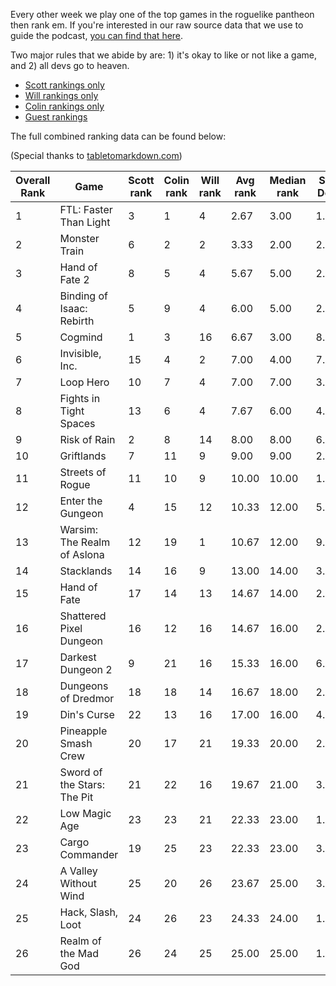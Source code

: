 Every other week we play one of the top games in the roguelike pantheon then rank em. If you're interested in our raw source data that we use to guide the podcast, [you can find that here](https://github.com/ScottBurger/going_rogue_podcast/wiki/Roguelike-Steam-Dataset).

Two major rules that we abide by are: 1) it's okay to like or not like a game, and 2) all devs go to heaven.

* [Scott rankings only](https://docs.google.com/spreadsheets/d/1wf34T9sseGKv_VtQMcjRq6WuFWj33uU9cbU4oUlZGt8/edit#gid=1410426659)
* [Will rankings only](https://docs.google.com/spreadsheets/d/1wf34T9sseGKv_VtQMcjRq6WuFWj33uU9cbU4oUlZGt8/edit#gid=73210139)
* [Colin rankings only](https://docs.google.com/spreadsheets/d/1wf34T9sseGKv_VtQMcjRq6WuFWj33uU9cbU4oUlZGt8/edit#gid=2046262583)
* [Guest rankings](https://docs.google.com/spreadsheets/d/1wf34T9sseGKv_VtQMcjRq6WuFWj33uU9cbU4oUlZGt8/edit#gid=847369508)

<!-- 
when finished:
* games that X liked more than Y
* games that X and Y agreed on perfectly
* top 'gems' = avg pod rank vs review rank
* top 'anti-gems' = avg pod rank vs review rank
-->

<!--
ongoing short lists (matching youtube playlists?):

top 3 most popular rogues
top 3 hidden gems
top 3 most widely disagreed on games (std dev)
-->


The full combined ranking data can be found below:

(Special thanks to [tabletomarkdown.com](https://tabletomarkdown.com/convert-spreadsheet-to-markdown))

| Overall Rank | Game                        | Scott rank | Colin rank | Will rank | Avg rank | Median rank | Std Dev |
| ------------ | --------------------------- | ---------- | ---------- | --------- | -------- | ----------- | ------- |
| 1            | FTL: Faster Than Light      | 3          | 1          | 4         | 2.67     | 3.00        | 1.53    |
| 2            | Monster Train               | 6          | 2          | 2         | 3.33     | 2.00        | 2.31    |
| 3            | Hand of Fate 2              | 8          | 5          | 4         | 5.67     | 5.00        | 2.08    |
| 4            | Binding of Isaac: Rebirth   | 5          | 9          | 4         | 6.00     | 5.00        | 2.65    |
| 5            | Cogmind                     | 1          | 3          | 16        | 6.67     | 3.00        | 8.14    |
| 6            | Invisible, Inc.             | 15         | 4          | 2         | 7.00     | 4.00        | 7.00    |
| 7            | Loop Hero                   | 10         | 7          | 4         | 7.00     | 7.00        | 3.00    |
| 8            | Fights in Tight Spaces      | 13         | 6          | 4         | 7.67     | 6.00        | 4.73    |
| 9            | Risk of Rain                | 2          | 8          | 14        | 8.00     | 8.00        | 6.00    |
| 10           | Griftlands                  | 7          | 11         | 9         | 9.00     | 9.00        | 2.00    |
| 11           | Streets of Rogue            | 11         | 10         | 9         | 10.00    | 10.00       | 1.00    |
| 12           | Enter the Gungeon           | 4          | 15         | 12        | 10.33    | 12.00       | 5.69    |
| 13           | Warsim: The Realm of Aslona | 12         | 19         | 1         | 10.67    | 12.00       | 9.07    |
| 14           | Stacklands                  | 14         | 16         | 9         | 13.00    | 14.00       | 3.61    |
| 15           | Hand of Fate                | 17         | 14         | 13        | 14.67    | 14.00       | 2.08    |
| 16           | Shattered Pixel Dungeon     | 16         | 12         | 16        | 14.67    | 16.00       | 2.31    |
| 17           | Darkest Dungeon 2           | 9          | 21         | 16        | 15.33    | 16.00       | 6.03    |
| 18           | Dungeons of Dredmor         | 18         | 18         | 14        | 16.67    | 18.00       | 2.31    |
| 19           | Din's Curse                 | 22         | 13         | 16        | 17.00    | 16.00       | 4.58    |
| 20           | Pineapple Smash Crew        | 20         | 17         | 21        | 19.33    | 20.00       | 2.08    |
| 21           | Sword of the Stars: The Pit | 21         | 22         | 16        | 19.67    | 21.00       | 3.21    |
| 22           | Low Magic Age               | 23         | 23         | 21        | 22.33    | 23.00       | 1.15    |
| 23           | Cargo Commander             | 19         | 25         | 23        | 22.33    | 23.00       | 3.06    |
| 24           | A Valley Without Wind       | 25         | 20         | 26        | 23.67    | 25.00       | 3.21    |
| 25           | Hack, Slash, Loot           | 24         | 26         | 23        | 24.33    | 24.00       | 1.53    |
| 26           | Realm of the Mad God        | 26         | 24         | 25        | 25.00    | 25.00       | 1.00    |















